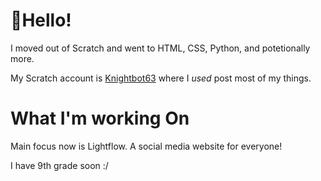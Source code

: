 <p align="center"><h1>👋Hello!</h1></p>
I moved out of Scratch and went to HTML, CSS, Python, and potetionally more.

My Scratch account is [Knightbot63](https://scratch.mit.edu/users/Knightbot63) where I *used* post most of my things.

# What I'm working On
Main focus now is Lightflow. A social media website for everyone!

I have 9th grade soon :/
